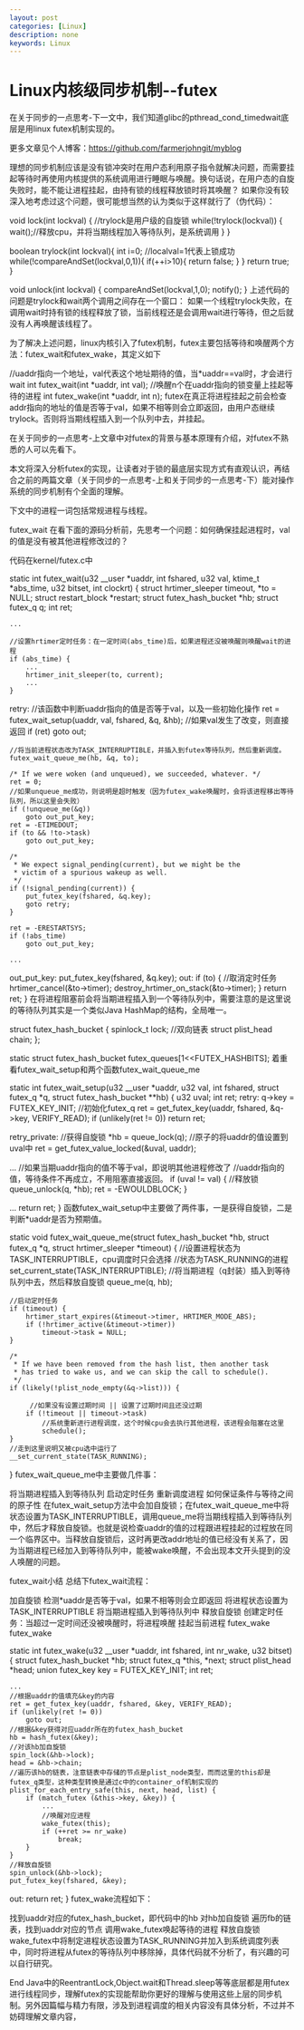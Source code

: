 ```yaml
---
layout: post
categories: [Linux]
description: none
keywords: Linux
---
```

# Linux内核级同步机制--futex
在关于同步的一点思考-下一文中，我们知道glibc的pthread_cond_timedwait底层是用linux futex机制实现的。

更多文章见个人博客：https://github.com/farmerjohngit/myblog

理想的同步机制应该是没有锁冲突时在用户态利用原子指令就解决问题，而需要挂起等待时再使用内核提供的系统调用进行睡眠与唤醒。换句话说，在用户态的自旋失败时，能不能让进程挂起，由持有锁的线程释放锁时将其唤醒？
如果你没有较深入地考虑过这个问题，很可能想当然的认为类似于这样就行了（伪代码）：

void lock(int lockval) {
//trylock是用户级的自旋锁
while(!trylock(lockval)) {
wait();//释放cpu，并将当期线程加入等待队列，是系统调用
}
}

boolean trylock(int lockval){
int i=0;
//localval=1代表上锁成功
while(!compareAndSet(lockval,0,1)){
if(++i>10){
return false;
}
}
return true;
}

void unlock(int lockval) {
compareAndSet(lockval,1,0);
notify();
}
上述代码的问题是trylock和wait两个调用之间存在一个窗口：
如果一个线程trylock失败，在调用wait时持有锁的线程释放了锁，当前线程还是会调用wait进行等待，但之后就没有人再唤醒该线程了。

为了解决上述问题，linux内核引入了futex机制，futex主要包括等待和唤醒两个方法：futex_wait和futex_wake，其定义如下

//uaddr指向一个地址，val代表这个地址期待的值，当*uaddr==val时，才会进行wait
int futex_wait(int *uaddr, int val);
//唤醒n个在uaddr指向的锁变量上挂起等待的进程
int futex_wake(int *uaddr, int n);
futex在真正将进程挂起之前会检查addr指向的地址的值是否等于val，如果不相等则会立即返回，由用户态继续trylock。否则将当期线程插入到一个队列中去，并挂起。

在关于同步的一点思考-上文章中对futex的背景与基本原理有介绍，对futex不熟悉的人可以先看下。

本文将深入分析futex的实现，让读者对于锁的最底层实现方式有直观认识，再结合之前的两篇文章（关于同步的一点思考-上和关于同步的一点思考-下）能对操作系统的同步机制有个全面的理解。

下文中的进程一词包括常规进程与线程。

futex_wait
在看下面的源码分析前，先思考一个问题：如何确保挂起进程时，val的值是没有被其他进程修改过的？

代码在kernel/futex.c中

static int futex_wait(u32 __user *uaddr, int fshared,
u32 val, ktime_t *abs_time, u32 bitset, int clockrt)
{
struct hrtimer_sleeper timeout, *to = NULL;
struct restart_block *restart;
struct futex_hash_bucket *hb;
struct futex_q q;
int ret;

	...

	//设置hrtimer定时任务：在一定时间(abs_time)后，如果进程还没被唤醒则唤醒wait的进程
	if (abs_time) {
	    ...
		hrtimer_init_sleeper(to, current);
		...
	}

retry:
//该函数中判断uaddr指向的值是否等于val，以及一些初始化操作
ret = futex_wait_setup(uaddr, val, fshared, &q, &hb);
//如果val发生了改变，则直接返回
if (ret)
goto out;

	//将当前进程状态改为TASK_INTERRUPTIBLE，并插入到futex等待队列，然后重新调度。
	futex_wait_queue_me(hb, &q, to);

	/* If we were woken (and unqueued), we succeeded, whatever. */
	ret = 0;
	//如果unqueue_me成功，则说明是超时触发（因为futex_wake唤醒时，会将该进程移出等待队列，所以这里会失败）
	if (!unqueue_me(&q))
		goto out_put_key;
	ret = -ETIMEDOUT;
	if (to && !to->task)
		goto out_put_key;

	/*
	 * We expect signal_pending(current), but we might be the
	 * victim of a spurious wakeup as well.
	 */
	if (!signal_pending(current)) {
		put_futex_key(fshared, &q.key);
		goto retry;
	}

	ret = -ERESTARTSYS;
	if (!abs_time)
		goto out_put_key;

	...

out_put_key:
put_futex_key(fshared, &q.key);
out:
if (to) {
//取消定时任务
hrtimer_cancel(&to->timer);
destroy_hrtimer_on_stack(&to->timer);
}
return ret;
}
在将进程阻塞前会将当期进程插入到一个等待队列中，需要注意的是这里说的等待队列其实是一个类似Java HashMap的结构，全局唯一。

struct futex_hash_bucket {
spinlock_t lock;
//双向链表
struct plist_head chain;
};

static struct futex_hash_bucket futex_queues[1<<FUTEX_HASHBITS];
着重看futex_wait_setup和两个函数futex_wait_queue_me

static int futex_wait_setup(u32 __user *uaddr, u32 val, int fshared,
struct futex_q *q, struct futex_hash_bucket **hb)
{
u32 uval;
int ret;
retry:
q->key = FUTEX_KEY_INIT;
//初始化futex_q
ret = get_futex_key(uaddr, fshared, &q->key, VERIFY_READ);
if (unlikely(ret != 0))
return ret;

retry_private:
//获得自旋锁
*hb = queue_lock(q);
//原子的将uaddr的值设置到uval中
ret = get_futex_value_locked(&uval, uaddr);

...
//如果当期uaddr指向的值不等于val，即说明其他进程修改了
//uaddr指向的值，等待条件不再成立，不用阻塞直接返回。
if (uval != val) {
//释放锁
queue_unlock(q, *hb);
ret = -EWOULDBLOCK;
}

...
return ret;
}
函数futex_wait_setup中主要做了两件事，一是获得自旋锁，二是判断*uaddr是否为预期值。

static void futex_wait_queue_me(struct futex_hash_bucket *hb, struct futex_q *q,
struct hrtimer_sleeper *timeout)
{
//设置进程状态为TASK_INTERRUPTIBLE，cpu调度时只会选择
//状态为TASK_RUNNING的进程
set_current_state(TASK_INTERRUPTIBLE);
//将当期进程（q封装）插入到等待队列中去，然后释放自旋锁
queue_me(q, hb);

	//启动定时任务
	if (timeout) {
		hrtimer_start_expires(&timeout->timer, HRTIMER_MODE_ABS);
		if (!hrtimer_active(&timeout->timer))
			timeout->task = NULL;
	}

	/*
	 * If we have been removed from the hash list, then another task
	 * has tried to wake us, and we can skip the call to schedule().
	 */
	if (likely(!plist_node_empty(&q->list))) {
		 
		 //如果没有设置过期时间 || 设置了过期时间且还没过期
		if (!timeout || timeout->task)
			//系统重新进行进程调度，这个时候cpu会去执行其他进程，该进程会阻塞在这里
			schedule();
	}
	//走到这里说明又被cpu选中运行了
	__set_current_state(TASK_RUNNING);
}
futex_wait_queue_me中主要做几件事：

将当期进程插入到等待队列
启动定时任务
重新调度进程
如何保证条件与等待之间的原子性
在futex_wait_setup方法中会加自旋锁；在futex_wait_queue_me中将状态设置为TASK_INTERRUPTIBLE，调用queue_me将当期线程插入到等待队列中，然后才释放自旋锁。也就是说检查uaddr的值的过程跟进程挂起的过程放在同一个临界区中。当释放自旋锁后，这时再更改addr地址的值已经没有关系了，因为当期进程已经加入到等待队列中，能被wake唤醒，不会出现本文开头提到的没人唤醒的问题。

futex_wait小结
总结下futex_wait流程：

加自旋锁
检测*uaddr是否等于val，如果不相等则会立即返回
将进程状态设置为TASK_INTERRUPTIBLE
将当期进程插入到等待队列中
释放自旋锁
创建定时任务：当超过一定时间还没被唤醒时，将进程唤醒
挂起当前进程
futex_wake
futex_wake

static int futex_wake(u32 __user *uaddr, int fshared, int nr_wake, u32 bitset)
{
struct futex_hash_bucket *hb;
struct futex_q *this, *next;
struct plist_head *head;
union futex_key key = FUTEX_KEY_INIT;
int ret;

	...
	//根据uaddr的值填充&key的内容
	ret = get_futex_key(uaddr, fshared, &key, VERIFY_READ);
	if (unlikely(ret != 0))
		goto out;
	//根据&key获得对应uaddr所在的futex_hash_bucket
	hb = hash_futex(&key);
	//对该hb加自旋锁
	spin_lock(&hb->lock);
	head = &hb->chain;
	//遍历该hb的链表，注意链表中存储的节点是plist_node类型，而而这里的this却是futex_q类型，这种类型转换是通过c中的container_of机制实现的
	plist_for_each_entry_safe(this, next, head, list) {
		if (match_futex (&this->key, &key)) {
			...
			//唤醒对应进程
			wake_futex(this);
			if (++ret >= nr_wake)
				break;
		}
	}
	//释放自旋锁
	spin_unlock(&hb->lock);
	put_futex_key(fshared, &key);
out:
return ret;
}
futex_wake流程如下：

找到uaddr对应的futex_hash_bucket，即代码中的hb
对hb加自旋锁
遍历fb的链表，找到uaddr对应的节点
调用wake_futex唤起等待的进程
释放自旋锁
wake_futex中将制定进程状态设置为TASK_RUNNING并加入到系统调度列表中，同时将进程从futex的等待队列中移除掉，具体代码就不分析了，有兴趣的可以自行研究。

End
Java中的ReentrantLock,Object.wait和Thread.sleep等等底层都是用futex进行线程同步，理解futex的实现能帮助你更好的理解与使用这些上层的同步机制。另外因篇幅与精力有限，涉及到进程调度的相关内容没有具体分析，不过并不妨碍理解文章内容，